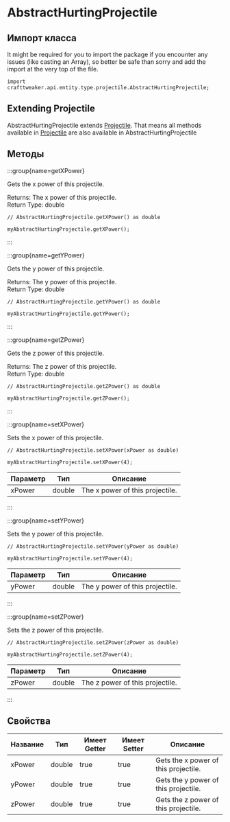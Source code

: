 # AbstractHurtingProjectile

## Импорт класса

It might be required for you to import the package if you encounter any issues (like casting an Array), so better be safe than sorry and add the import at the very top of the file.
```zenscript
import crafttweaker.api.entity.type.projectile.AbstractHurtingProjectile;
```


## Extending Projectile

AbstractHurtingProjectile extends [Projectile](/vanilla/api/entity/type/projectile/Projectile). That means all methods available in [Projectile](/vanilla/api/entity/type/projectile/Projectile) are also available in AbstractHurtingProjectile

## Методы

:::group{name=getXPower}

Gets the x power of this projectile.

Returns: The x power of this projectile.  
Return Type: double

```zenscript
// AbstractHurtingProjectile.getXPower() as double

myAbstractHurtingProjectile.getXPower();
```

:::

:::group{name=getYPower}

Gets the y power of this projectile.

Returns: The y power of this projectile.  
Return Type: double

```zenscript
// AbstractHurtingProjectile.getYPower() as double

myAbstractHurtingProjectile.getYPower();
```

:::

:::group{name=getZPower}

Gets the z power of this projectile.

Returns: The z power of this projectile.  
Return Type: double

```zenscript
// AbstractHurtingProjectile.getZPower() as double

myAbstractHurtingProjectile.getZPower();
```

:::

:::group{name=setXPower}

Sets the x power of this projectile.

```zenscript
// AbstractHurtingProjectile.setXPower(xPower as double)

myAbstractHurtingProjectile.setXPower(4);
```

| Параметр | Тип    | Описание                        |
| -------- | ------ | ------------------------------- |
| xPower   | double | The x power of this projectile. |


:::

:::group{name=setYPower}

Sets the y power of this projectile.

```zenscript
// AbstractHurtingProjectile.setYPower(yPower as double)

myAbstractHurtingProjectile.setYPower(4);
```

| Параметр | Тип    | Описание                        |
| -------- | ------ | ------------------------------- |
| yPower   | double | The y power of this projectile. |


:::

:::group{name=setZPower}

Sets the z power of this projectile.

```zenscript
// AbstractHurtingProjectile.setZPower(zPower as double)

myAbstractHurtingProjectile.setZPower(4);
```

| Параметр | Тип    | Описание                        |
| -------- | ------ | ------------------------------- |
| zPower   | double | The z power of this projectile. |


:::


## Свойства

| Название | Тип    | Имеет Getter | Имеет Setter | Описание                             |
| -------- | ------ | ------------ | ------------ | ------------------------------------ |
| xPower   | double | true         | true         | Gets the x power of this projectile. |
| yPower   | double | true         | true         | Gets the y power of this projectile. |
| zPower   | double | true         | true         | Gets the z power of this projectile. |

